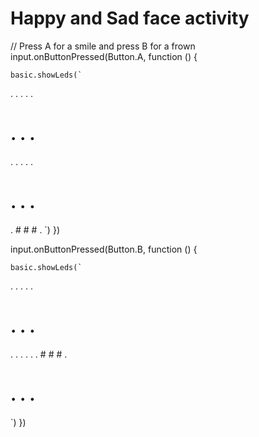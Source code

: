 ﻿# Happy and Sad face activity
// Press A for a smile and press B for a frown
input.onButtonPressed(Button.A, function () {

    basic.showLeds(`
. . . . .
# . . . #
. . . . .
# . . . #
. # # # .
`)
})

input.onButtonPressed(Button.B, function () {

    basic.showLeds(`
. . . . .
# . . . #
. . . . .
. # # # .
# . . . #
`)
})


